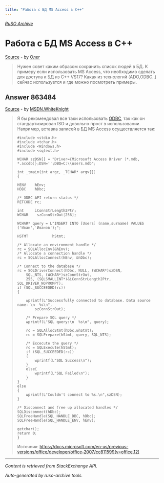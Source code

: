 ```yaml
---
title: "Работа с БД MS Access в С++"
---
```

<p><i><a href="https://github.com/MSDN-WhiteKnight/ruso-archive/">RuSO Archive</a></i></p>
<h1>Работа с БД MS Access в С++</h1>
<p><a href="https://ru.stackoverflow.com/questions/860645/%d0%a0%d0%b0%d0%b1%d0%be%d1%82%d0%b0-%d1%81-%d0%91%d0%94-ms-access-%d0%b2-%d0%a1">Source</a> - by <a href="https://ru.stackoverflow.com/users/304078/%d0%9e%d0%bb%d0%b5%d0%b3">Олег</a></p>
<blockquote>
<p>Нужен совет каким образом сохранить список людей в БД. 
К примеру если использовать MS Access, что необходимо сделать для доступа к БД из C++ VS17? Какая из технологий (ADO,ODBC..) сейчас используется и где можно посмотреть примеры.</p>

</blockquote>
<h2>Answer 863484</h2>
<p><a href="https://ru.stackoverflow.com/a/863484/">Source</a> - by <a href="https://ru.stackoverflow.com/users/240512/msdn-whiteknight">MSDN.WhiteKnight</a></p>
<blockquote>
<p>Я бы рекомендовал все таки использовать <a href="https://docs.microsoft.com/en-us/sql/odbc/microsoft-open-database-connectivity-odbc?view=sql-server-2017" rel="nofollow noreferrer">ODBC</a>, так как он стандартизирован ISO и довольно прост в использовании. Например, вставка записей в БД MS Access осуществляется так:</p>

<pre><code>#include &lt;stdio.h&gt;
#include &lt;tchar.h&gt;
#include &lt;Windows.h&gt;
#include &lt;sqlext.h&gt;

WCHAR szDSN[] = "Driver={Microsoft Access Driver (*.mdb, *.accdb)};DSN='';DBQ=C:\\users.mdb";

int _tmain(int argc, _TCHAR* argv[])
{    

HENV    hEnv;
HDBC    hDbc;

/* ODBC API return status */
RETCODE rc;

int     iConnStrLength2Ptr;
WCHAR    szConnStrOut[256];

WCHAR* query = L"INSERT INTO [Users] (name,surname) VALUES ('Иван','Иванов');";

HSTMT           hStmt;

/* Allocate an environment handle */
rc = SQLAllocEnv(&amp;hEnv);
/* Allocate a connection handle */
rc = SQLAllocConnect(hEnv, &amp;hDbc);

/* Connect to the database */
rc = SQLDriverConnect(hDbc, NULL, (WCHAR*)szDSN, 
    SQL_NTS, (WCHAR*)szConnStrOut, 
    255, (SQLSMALLINT*)&amp;iConnStrLength2Ptr, SQL_DRIVER_NOPROMPT);
if (SQL_SUCCEEDED(rc)) 
{

    wprintf(L"Successfully connected to database. Data source name: \n  %s\n", 
        szConnStrOut);  

    /* Prepare SQL query */
    wprintf(L"SQL query:\n  %s\n", query);

    rc = SQLAllocStmt(hDbc,&amp;hStmt);
    rc = SQLPrepare(hStmt, query, SQL_NTS);   

    /* Excecute the query */
    rc = SQLExecute(hStmt); 
    if (SQL_SUCCEEDED(rc)) 
    {
        wprintf(L"SQL Success\n");
    }
    else{
        wprintf(L"SQL Failed\n");
    }
}
else
{
    wprintf(L"Couldn't connect to %s.\n",szDSN);
}

/* Disconnect and free up allocated handles */
SQLDisconnect(hDbc);
SQLFreeHandle(SQL_HANDLE_DBC, hDbc);
SQLFreeHandle(SQL_HANDLE_ENV, hEnv);

getchar();
return 0;
}
</code></pre>

<p>Источник: <a href="https://docs.microsoft.com/en-us/previous-versions/office/developer/office-2007/cc811599(v=office.12)" rel="nofollow noreferrer">https://docs.microsoft.com/en-us/previous-versions/office/developer/office-2007/cc811599(v=office.12)</a></p>

</blockquote>
<hr/>
<p><i>Content is retrieved from StackExchange API. </i></p>
<p><i>Auto-generated by ruso-archive tools. </i></p>
